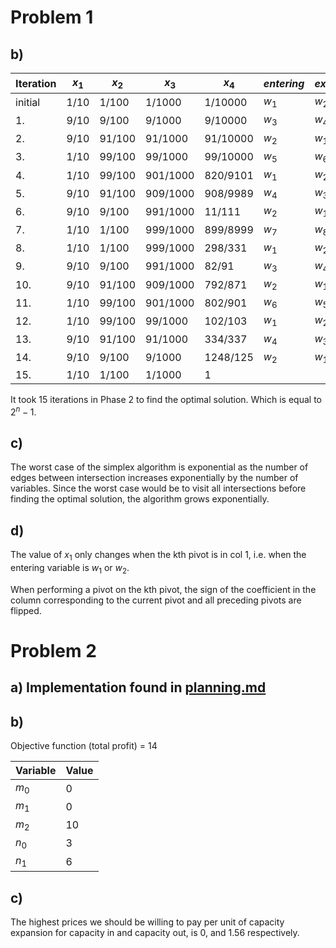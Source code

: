 # Problem 1 

## b)


| Iteration | $x_1$ | $x_2$ | $x_3$ | $x_4$ | $entering$ | $exiting$ |
| --------------- | --------------- | --------------- | --------------- | --------------- | --------------- | --------------- |
| initial | 1/10 | 1/100 | 1/1000 | 1/10000 | $w_1$ | $w_2$ |
| 1. | 9/10 | 9/100 | 9/1000 | 9/10000 | $w_3$ | $w_4$|
| 2. | 9/10 | 91/100 | 91/1000 | 91/10000 | $w_2$| $w_1$|
| 3. | 1/10 | 99/100 | 99/1000 | 99/10000 | $w_5$| $w_6$|
| 4. | 1/10 | 99/100 | 901/1000 | 820/9101 |$w_1$ | $w_2$|
| 5. | 9/10 | 91/100 | 909/1000 | 908/9989 | $w_4$| $w_3$|
| 6. | 9/10 | 9/100 | 991/1000 | 11/111 |$w_2$ | $w_1$|
| 7. | 1/10 | 1/100 | 999/1000 | 899/8999 |$w_7$ |$w_8$ |
| 8. | 1/10 | 1/100 | 999/1000 | 298/331 | $w_1$|$w_2$ |
| 9. | 9/10 | 9/100 | 991/1000 | 82/91 | $w_3$ | $w_4$ |
| 10. | 9/10 | 91/100 | 909/1000 | 792/871 | $w_2$ | $w_1$ |
| 11. | 1/10 | 99/100 | 901/1000 | 802/901 | $w_6$ | $w_5$ |
| 12. | 1/10 | 99/100 | 99/1000 | 102/103 | $w_1$ | $w_2$ |
| 13. | 9/10 | 91/100 | 91/1000 | 334/337 | $w_4$ | $w_3$ |
| 14. | 9/10 | 9/100 | 9/1000 | 1248/125 | $w_2$ | $w_1$ |
| 15. | 1/10 | 1/100 | 1/1000 | 1 |  |  |

It took 15 iterations in Phase 2 to find the optimal solution.
Which is equal to $2^n - 1$.


## c) 

The worst case of the simplex algorithm is exponential as the number of 
edges between intersection increases exponentially by the number of variables.
Since the worst case would be to visit all intersections before 
finding the optimal solution, the algorithm grows exponentially.


## d)

The value of $x_1$ only changes when the kth pivot is in col 1, i.e. 
when the entering variable is $w_1$ or $w_2$.

When performing a pivot on the kth pivot, the sign of the coefficient
in the column corresponding to the current 
pivot and all preceding pivots are flipped.

# Problem 2 

## a) Implementation found in [planning.md](./planning.py)

## b)

Objective function (total profit) = 14

| Variable   | Value    |
|--------------- | --------------- |
| $m_0$   | 0   |
| $m_1$   | 0   |
| $m_2$   | 10   |
| $n_0$   | 3   |
| $n_1$   | 6   |

## c)

The highest prices we should be willing to pay per unit 
of capacity expansion for capacity in and capacity out,
is 0, and 1.56 respectively.

